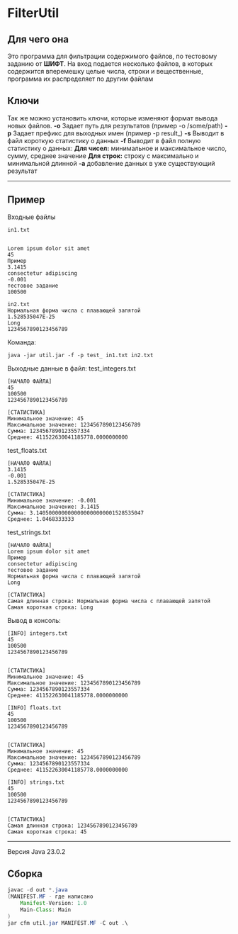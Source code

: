 # FilterUtil
## Для чего она
Это программа для фильтрации содержимого файлов, по тестовому заданию от **ШИФТ**. На вход подается несколько файлов, в которых содержится вперемешку целые числа, строки и вещественные, программа их распределяет по другим файлам
## Ключи
Так же можно установить ключи, которые изменяют формат вывода новых файлов.
**-o** Задает путь для результатов (пример -o /some/path)
**-p** Задает префикс для выходных имен (пример -p result_)
**-s** Выводит в файл короткую статистику о данных
**-f** Выводит в файл полную статистику о данных:
	**Для чисел:** минимальное и максимальное число, сумму, среднее значение
	**Для строк:** строку с максимально и минимальной длинной
**-a** добавление данных в уже существующий результат
***
## Пример 
Входные файлы
```
in1.txt


Lorem ipsum dolor sit amet
45
Пример
3.1415
consectetur adipiscing
-0.001
тестовое задание
100500

in2.txt
Нормальная форма числа с плавающей запятой
1.528535047E-25
Long
1234567890123456789
```

Команда:
```
java -jar util.jar -f -p test_ in1.txt in2.txt
```

Выходные данные в файл:
test_integers.txt
```
[НАЧАЛО ФАЙЛА]
45
100500
1234567890123456789

[СТАТИСТИКА]
Минимальное значение: 45
Максимальное значение: 1234567890123456789
Сумма: 1234567890123557334
Среднее: 411522630041185778.0000000000
```
test_floats.txt
```
[НАЧАЛО ФАЙЛА]
3.1415
-0.001
1.528535047E-25

[СТАТИСТИКА]
Минимальное значение: -0.001
Максимальное значение: 3.1415
Сумма: 3.1405000000000000000000001528535047
Среднее: 1.0468333333
```
test_strings.txt
```
[НАЧАЛО ФАЙЛА]
Lorem ipsum dolor sit amet
Пример
consectetur adipiscing
тестовое задание
Нормальная форма числа с плавающей запятой
Long

[СТАТИСТИКА]
Самая длинная строка: Нормальная форма числа с плавающей запятой
Самая короткая строка: Long
```

Вывод в консоль:
```
[INFO] integers.txt
45
100500
1234567890123456789


[СТАТИСТИКА]
Минимальное значение: 45
Максимальное значение: 1234567890123456789
Сумма: 1234567890123557334
Среднее: 411522630041185778.0000000000

[INFO] floats.txt
45
100500
1234567890123456789


[СТАТИСТИКА]
Минимальное значение: 45
Максимальное значение: 1234567890123456789
Сумма: 1234567890123557334
Среднее: 411522630041185778.0000000000

[INFO] strings.txt
45
100500
1234567890123456789


[СТАТИСТИКА]
Самая длинная строка: 1234567890123456789
Самая короткая строка: 45
```
***
Версия Java 23.0.2
## Сборка
```java
javac -d out *.java
(MANIFEST.MF - где написано 
	Manifest-Version: 1.0
	Main-Class: Main
)
jar cfm util.jar MANIFEST.MF -C out .\
```
